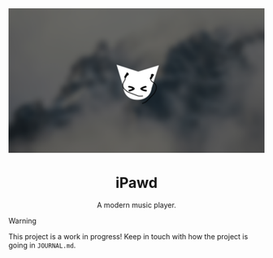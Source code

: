 <div align="center">

<img src="assets/ipawd.png" alt="iPawd Banner" width="1000"/>

# iPawd  
A modern music player.

</div>

> [!WARNING]  
> This project is a work in progress! Keep in touch with how the project is going in `JOURNAL.md`.

